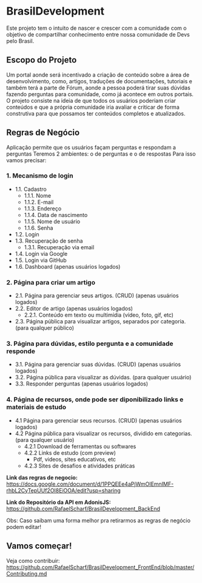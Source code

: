 # BrasilDevelopment
Este projeto tem o intuito de nascer e crescer com a comunidade com o objetivo de compartilhar conhecimento entre nossa comunidade de Devs pelo Brasil.

## Escopo do Projeto
Um portal aonde será incentivado a criação de conteúdo sobre a área de desenvolvimento, como, artigos, traduções de documentações, tutoriais e também terá a parte de Fórum, aonde a pessoa poderá tirar suas dúvidas fazendo perguntas para comunidade, como já acontece em outros portais. O projeto consiste na ideia de que todos os usuários poderiam criar conteúdos e que a própria comunidade iria avaliar e criticar de forma construtiva para que possamos ter conteúdos completos e atualizados.
  
## Regras de Negócio 
Aplicação permite que os usuários façam perguntas e respondam a perguntas
Teremos 2 ambientes: o de perguntas e o de respostas
Para isso vamos precisar:

 ### 1. Mecanismo de login
- 1.1. Cadastro
  - 1.1.1. Nome
  - 1.1.2. E-mail
  - 1.1.3. Endereço
  - 1.1.4. Data de nascimento
  - 1.1.5. Nome de usuário
  - 1.1.6. Senha
- 1.2. Login
- 1.3. Recuperação de senha
  - 1.3.1. Recuperação via email
- 1.4. Login via Google
- 1.5. Login via GitHub
- 1.6. Dashboard (apenas usuários logados)

### 2. Página para criar um artigo
- 2.1. Página para gerenciar seus artigos. (CRUD) (apenas usuários logados)
- 2.2. Editor de artigo (apenas usuários logados)
  - 2.2.1. Conteúdo em texto ou multimídia (vídeo, foto, gif, etc)
- 2.3. Página pública para visualizar artigos, separados por categoria. (para qualquer público)

### 3. Página para dúvidas, estilo pergunta e a comunidade responde
- 3.1. Página para gerenciar suas dúvidas. (CRUD) (apenas usuários logados)
- 3.2. Página pública para visualizar as dúvidas. (para qualquer usuário)
- 3.3. Responder perguntas (apenas usuários logados)

### 4. Página de recursos, onde pode ser diponibilizado links e materiais de estudo
- 4.1 Página para gerenciar seus recursos. (CRUD) (apenas usuários logados)
- 4.2 Página pública para visualizar os recursos, dividido em categorias. (para qualquer usuário)
  - 4.2.1 Download de ferramentas ou softwares
  - 4.2.2 Links de estudo (com preview)
    - Pdf, videos, sites educativos, etc
  - 4.2.3 Sites de desafios e atividades práticas

**Link das regras de negocio:**
https://docs.google.com/document/d/1PPQEEe4aPjWmOIEmnIMF-rhbL2CyTepUUf2OI8EiOOA/edit?usp=sharing

**Link do Repositório da API em AdonisJS:**
https://github.com/RafaelScharf/BrasilDevelopment_BackEnd

Obs: Caso saibam uma forma melhor pra retirarmos as regras de negócio podem editar!
  
 ## Vamos começar! 
 Veja como contribuir: https://github.com/RafaelScharf/BrasilDevelopment_FrontEnd/blob/master/Contributing.md
